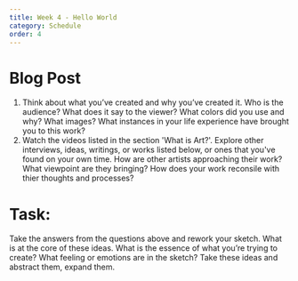 ```yaml
---
title: Week 4 - Hello World
category: Schedule
order: 4
---
```


# Blog Post
1. Think about what you’ve created and why you’ve created it. Who is the audience? What does it say to the viewer? What colors did you use and why? What images? What instances in your life experience have brought you to this work? 
2. Watch the videos listed in the section 'What is Art?'. Explore other interviews, ideas, writings, or works listed below, or ones that you've found on your own time. How are other artists approaching their work? What viewpoint are they bringing? How does your work reconsile with thier thoughts and processes?


# Task: 
Take the answers from the questions above and rework your sketch. What is at the core of these ideas. What is the essence of what you’re trying to create? What feeling or emotions are in the sketch? Take these ideas and abstract them, expand them.



